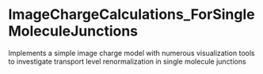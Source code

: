 # ImageChargeCalculations_ForSingleMoleculeJunctions
Implements a simple image charge model with numerous visualization tools to investigate transport level renormalization in single molecule junctions
